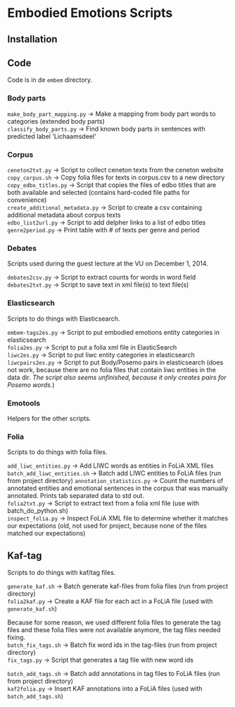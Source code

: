 # Embodied Emotions Scripts

## Installation

## Code

Code is in de `embem` directory.

### Body parts

`make_body_part_mapping.py` -> Make a mapping from body part words to categories (extended body parts)  
`classify_body_parts.py` -> Find known body parts in sentences with predicted label 'Lichaamsdeel'

### Corpus

`ceneton2txt.py` -> Script to collect ceneton texts from the ceneton website  
`copy_corpus.sh` -> Copy folia files for texts in corpus.csv to a new directory  
`copy_edbo_titles.py` -> Script that copies the files of edbo titles that are both available and selected (contains hard-coded file paths for convenience)  
`create_additional_metadata.py` -> Script to create a csv containing additional metadata about corpus texts  
`edbo_list2url.py` -> Script to add delpher links to a list of edbo titles  
`genre2period.py` -> Print table with # of texts per genre and period

### Debates

Scripts used during the guest lecture at the VU on December 1, 2014.

`debates2csv.py` -> Script to extract counts for words in word field
`debates2txt.py` -> Script to save text in xml file(s) to text file(s)

### Elasticsearch

Scripts to do things with Elasticsearch.

`embem-tags2es.py` -> Script to put embodied emotions entity categories in elasticsearch  
`folia2es.py` -> Script to put a folia xml file in ElasticSearch  
`liwc2es.py` -> Script to put liwc entity categories in elasticsearch  
`liwcpairs2es.py` -> Script to put Body/Posemo pairs in elasticsearch (does not work, because there are no folia files that contain liwc entities in the data dir. _The script also seems unfinished, because it only creates pairs for Posemo words._)

### Emotools

Helpers for the other scripts.
    
### Folia

Scripts to do things with folia files.

`add_liwc_entities.py` -> Add LIWC words as entities in FoLiA XML files
`batch_add_liwc_entities.sh` -> Batch add LIWC entities to FoLiA files (run from project directory)
`annotation_statistics.py` -> Count the numbers of annotated entities and emotional sentences in the corpus that was manually annotated. Prints tab separated data to std out.  
`folia2txt.py` -> Script to extract text from a folia xml file (use with batch_do_python.sh)  
`inspect_folia.py` -> Inspect FoLiA XML file to determine whether it matches our expectations (old, not used for project, because none of the files matched our expectations)

## Kaf-tag

Scripts to do things with kaf/tag files.

`generate_kaf.sh` -> Batch generate kaf-files from folia files (run from project directory)  
`folia2kaf.py` -> Create a KAF file for each act in a FoLiA file (used with `generate_kaf.sh`)  

Because for some reason, we used different folia files to generate the tag files and these folia files were  not available anymore, the tag files needed fixing.   
`batch_fix_tags.sh` -> Batch fix word ids in the tag-files (run from project directory)   
`fix_tags.py` -> Script that generates a tag file with new word ids

`batch_add_tags.sh` -> Batch add annotations in tag files to FoLiA files (run from project directory)  
`kaf2folia.py` -> Insert KAF annotations into a FoLiA files (used with `batch_add_tags.sh`)